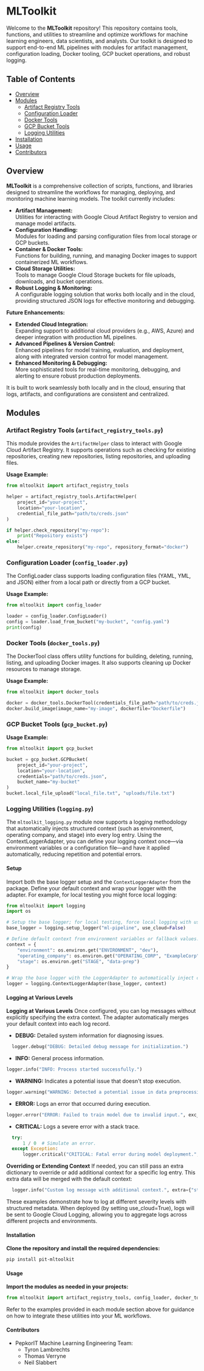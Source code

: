 # MLToolkit

Welcome to the **MLToolkit** repository! This repository contains tools, functions, and utilities to streamline and optimize workflows for machine learning engineers, data scientists, and analysts. Our toolkit is designed to support end-to-end ML pipelines with modules for artifact management, configuration loading, Docker tooling, GCP bucket operations, and robust logging.

## Table of Contents

- [Overview](#overview)
- [Modules](#modules)
  - [Artifact Registry Tools](#artifact-registry-tools)
  - [Configuration Loader](#configuration-loader)
  - [Docker Tools](#docker-tools)
  - [GCP Bucket Tools](#gcp-bucket-tools)
  - [Logging Utilities](#logging-utilities)
- [Installation](#installation)
- [Usage](#usage)
- [Contributors](#contributors)

## Overview

**MLToolkit** is a comprehensive collection of scripts, functions, and libraries designed to streamline the workflows for managing, deploying, and monitoring machine learning models. The toolkit currently includes:

- **Artifact Management:**  
  Utilities for interacting with Google Cloud Artifact Registry to version and manage model artifacts.
- **Configuration Handling:**  
  Modules for loading and parsing configuration files from local storage or GCP buckets.
- **Container & Docker Tools:**  
  Functions for building, running, and managing Docker images to support containerized ML workflows.
- **Cloud Storage Utilities:**  
  Tools to manage Google Cloud Storage buckets for file uploads, downloads, and bucket operations.
- **Robust Logging & Monitoring:**  
  A configurable logging solution that works both locally and in the cloud, providing structured JSON logs for effective monitoring and debugging.

**Future Enhancements:**

- **Extended Cloud Integration:**  
  Expanding support to additional cloud providers (e.g., AWS, Azure) and deeper integration with production ML pipelines.
- **Advanced Pipelines & Version Control:**  
  Enhanced pipelines for model training, evaluation, and deployment, along with integrated version control for model management.
- **Enhanced Monitoring & Debugging:**  
  More sophisticated tools for real-time monitoring, debugging, and alerting to ensure robust production deployments.


It is built to work seamlessly both locally and in the cloud, ensuring that logs, artifacts, and configurations are consistent and centralized.

## Modules

### Artifact Registry Tools (`artifact_registry_tools.py`)

This module provides the `ArtifactHelper` class to interact with Google Cloud Artifact Registry. It supports operations such as checking for existing repositories, creating new repositories, listing repositories, and uploading files.

**Usage Example:**
```python
from mltoolkit import artifact_registry_tools

helper = artifact_registry_tools.ArtifactHelper(
    project_id="your-project",
    location="your-location",
    credential_file_path="path/to/creds.json"
)

if helper.check_repository("my-repo"):
    print("Repository exists")
else:
    helper.create_repository("my-repo", repository_format="docker")
```

### Configuration Loader (`config_loader.py`)

The ConfigLoader class supports loading configuration files (YAML, YML, and JSON) either from a local path or directly from a GCP bucket.

**Usage Example:**
```python
from mltoolkit import config_loader

loader = config_loader.ConfigLoader()
config = loader.load_from_bucket("my-bucket", "config.yaml")
print(config)
```

### Docker Tools (`docker_tools.py`)

The DockerTool class offers utility functions for building, deleting, running, listing, and uploading Docker images. It also supports cleaning up Docker resources to manage storage.

**Usage Example:**
```python
from mltoolkit import docker_tools

docker = docker_tools.DockerTool(credentials_file_path="path/to/creds.json")
docker.build_image(image_name="my-image", dockerfile="Dockerfile")
```

### GCP Bucket Tools (`gcp_bucket.py`)

**Usage Example:**
```python
from mltoolkit import gcp_bucket

bucket = gcp_bucket.GCPBucket(
    project_id="your-project",
    location="your-location",
    credentials="path/to/creds.json",
    bucket_name="my-bucket"
)
bucket.local_file_upload("local_file.txt", "uploads/file.txt")
```

### Logging Utilities (`logging.py`)

The `mltoolkit_logging.py` module now supports a logging methodology that automatically injects structured context (such as environment, operating company, and stage) into every log entry. Using the ContextLoggerAdapter, you can define your logging context once—via environment variables or a configuration file—and have it applied automatically, reducing repetition and potential errors.

#### Setup

Import both the base logger setup and the `ContextLoggerAdapter` from the package. Define your default context and wrap your logger with the adapter. For example, for local testing you might force local logging:

```python
from mltoolkit import logging
import os

# Setup the base logger; for local testing, force local logging with use_cloud=False.
base_logger = logging.setup_logger("ml-pipeline", use_cloud=False)

# Define default context from environment variables or fallback values.
context = {
    "environment": os.environ.get("ENVIRONMENT", "dev"),
    "operating_company": os.environ.get("OPERATING_CORP", "ExampleCorp"),
    "stage": os.environ.get("STAGE", "data-prep")
}

# Wrap the base logger with the LoggerAdapter to automatically inject context.
logger = logging.ContextLoggerAdapter(base_logger, context)
```

#### Logging at Various Levels

**Logging at Various Levels**
Once configured, you can log messages without explicitly specifying the extra context. The adapter automatically merges your default context into each log record.

- **DEBUG:** Detailed system information for diagnosing issues.
```python
  logger.debug("DEBUG: Detailed debug message for initialization.")
```

- **INFO:** General process information.
```python
logger.info("INFO: Process started successfully.")
```

- **WARNING:** Indicates a potential issue that doesn't stop execution.
```python
logger.warning("WARNING: Detected a potential issue in data preprocessing.")
```

- **ERROR:** Logs an error that occurred during execution.
```python
logger.error("ERROR: Failed to train model due to invalid input.", exc_info=True)
```

- **CRITICAL:** Logs a severe error with a stack trace.
```python
  try:
      1 / 0  # Simulate an error.
  except Exception:
      logger.critical("CRITICAL: Fatal error during model deployment.", exc_info=True)
```

**Overriding or Extending Context**
If needed, you can still pass an extra dictionary to override or add additional context for a specific log entry. This extra data will be merged with the default context:

```python
  logger.info("Custom log message with additional context.", extra={"stage": "custom-stage"})
```

These examples demonstrate how to log at different severity levels with structured metadata. When deployed (by setting use_cloud=True), logs will be sent to Google Cloud Logging, allowing you to aggregate logs across different projects and environments.

#### Installation

**Clone the repository and install the required dependencies:**
```bash
pip install pit-mltoolkit
```

#### Usage
**Import the modules as needed in your projects:**
```python
from mltoolkit import artifact_registry_tools, config_loader, docker_tools, gcp_bucket, logging
```

Refer to the examples provided in each module section above for guidance on how to integrate these utilities into your ML workflows.

#### Contributors

- PepkorIT Machine Learning Engineering Team:
    - Tyron Lambrechts
    - Thomas Verryne
    - Neil Slabbert
